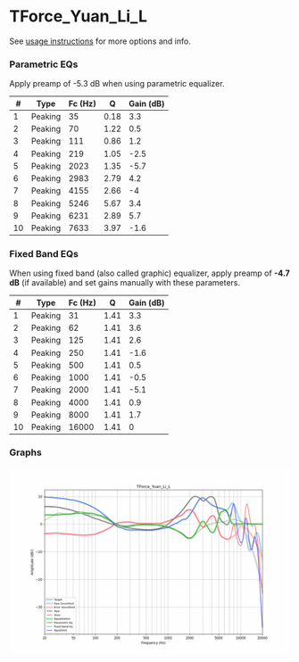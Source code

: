 # TForce_Yuan_Li_L
See [usage instructions](https://github.com/jaakkopasanen/AutoEq#usage) for more options and info.

### Parametric EQs
Apply preamp of -5.3 dB when using parametric equalizer.

|   # | Type    |   Fc (Hz) |    Q |   Gain (dB) |
|-----|---------|-----------|------|-------------|
|   1 | Peaking |        35 | 0.18 |         3.3 |
|   2 | Peaking |        70 | 1.22 |         0.5 |
|   3 | Peaking |       111 | 0.86 |         1.2 |
|   4 | Peaking |       219 | 1.05 |        -2.5 |
|   5 | Peaking |      2023 | 1.35 |        -5.7 |
|   6 | Peaking |      2983 | 2.79 |         4.2 |
|   7 | Peaking |      4155 | 2.66 |        -4   |
|   8 | Peaking |      5246 | 5.67 |         3.4 |
|   9 | Peaking |      6231 | 2.89 |         5.7 |
|  10 | Peaking |      7633 | 3.97 |        -1.6 |

### Fixed Band EQs
When using fixed band (also called graphic) equalizer, apply preamp of **-4.7 dB** (if available) and set gains manually with these parameters.

|   # | Type    |   Fc (Hz) |    Q |   Gain (dB) |
|-----|---------|-----------|------|-------------|
|   1 | Peaking |        31 | 1.41 |         3.3 |
|   2 | Peaking |        62 | 1.41 |         3.6 |
|   3 | Peaking |       125 | 1.41 |         2.6 |
|   4 | Peaking |       250 | 1.41 |        -1.6 |
|   5 | Peaking |       500 | 1.41 |         0.5 |
|   6 | Peaking |      1000 | 1.41 |        -0.5 |
|   7 | Peaking |      2000 | 1.41 |        -5.1 |
|   8 | Peaking |      4000 | 1.41 |         0.9 |
|   9 | Peaking |      8000 | 1.41 |         1.7 |
|  10 | Peaking |     16000 | 1.41 |         0   |

### Graphs
![](./TForce_Yuan_Li_L.png)
